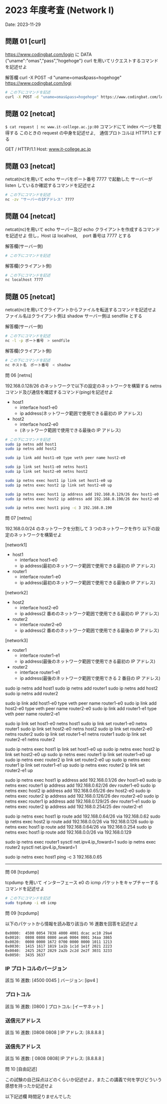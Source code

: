 # 2023 年度考査 (Network I)

Date: 2023-11-29

## 問題 01 [curl]

https://www.codingbat.com/login に DATA {"uname":"omas","pass","hogehoge"} curl を用いてリクエストするコマンドを記述せよ

解答欄
curl -X POST -d "uname=omas&pass=hogehoge" https://www.codingbat.com/logi
```bash
# この下にコマンドを記述
curl -X POST -d "uname=omas&pass=hogehoge" https://www.codingbat.com/login

```

## 問題 02 [netcat]

`$ cat request | nc www.it-college.ac.jp:80` コマンドにて index ページを取得する
このときの request の中身を記述せよ,　通信プロトコルは HTTP1.1 とする

GET  / HTTP/1.1
Host: www.it-college.ac.jp

## 問題 03 [netcat]

netcat(nc)を用いて echo サーバをポート番号 7777 で起動した
サーバーが listen しているか確認するコマンドを記述せよ

```bash
# この下にコマンドを記述
nc -zv "サーバーのIPアドレス" 7777

```

## 問題 04 [netcat]

netcat(nc)を用いて echo サーバー及び echo クライアントを作成するコマンドを記述せよ
但し，Host は localhost,　 port 番号は 7777 とする

解答欄(サーバー側)

```bash
# この下にコマンドを記述


```

解答欄(クライアント側)

```bash
# この下にコマンドを記述
nc localhost 7777

```

## 問題 05 [netcat]

netcat(nc)を用いてクライアントからファイルを転送するコマンドを記述せよ
ファイル名はクライアント側は shadow サーバー側は sendfile とする

解答欄(サーバー側)

```bash
# この下にコマンドを記述
nc -l -p ポート番号　> sendfile
```

解答欄(クライアント側)

```bash
# この下にコマンドを記述
nc ホスト名　ポート番号　< shadow
```

問 06 [netns]

192.168.0.128/26 のネットワークで以下の設定のネットワークを構築する netns コマンド及び通信を確認するコマンド(ping)を記述せよ

- host1
  - interface host1-e0
  - ip address(ネットワーク範囲で使用できる最初の IP アドレス)
- host2
  - interface host2-e0
  - (ネットワーク範囲で使用できる最後の IP アドレス)

```bash
# この下にコマンドを記述
sudo ip netns add host1
sudo ip netns add host2

sudo ip link add host1-e0 type veth peer name host2-e0

sudo ip link set host1-e0 netns host1
sudo ip link set host2-e0 netns host2

sudo ip netns exec host1 ip link set host1-e0 up
sudo ip netns exec host2 ip link set host2-e0 up

sudo ip netns exec host1 ip address add 192.168.0.129/26 dev host1-e0
sudo ip netns exec host2 ip address add 192.168.0.190/26 dev host2-e0

sudo ip netns exec host1 ping -c 3 192.168.0.190

```

問 07 [netns]

192.168.0.0/24 のネットワークを分割して 3 つのネットワークを作り
以下の設定のネットワークを構築せよ

[network1]

- host1
  - interface host1-e0
  - ip address(最初のネットワーク範囲で使用できる最初の IP アドレス)
- router1
  - interface router1-e0
  - ip address(最初のネットワーク範囲で使用できる最後の IP アドレス)

[network2]

- host2
  - interface host2-e0
  - ip address(2 番めのネットワーク範囲で使用できる最初の IP アドレス)
- router2
  - interface router2-e0
  - ip address(2 番めのネットワーク範囲で使用できる最後の IP アドレス)

[network3]

- router1
  - interface router1-e1
  - ip address(最後のネットワーク範囲で使用できる最初の IP アドレス)
- router2
  - interface router1-e1
  - ip address(最後のネットワーク範囲で使用できる 2 番目の IP アドレス)


sudo ip netns add host1
sudo ip netns add router1
sudo ip netns add host2
sudo ip netns add router2

sudo ip link add host1-e0 type veth peer name router1-e0
sudo ip link add host2-e0 type veth peer name router2-e0
sudo ip link add router1-e1 type veth peer name router2-e1

sudo ip link set host1-e0 netns host1
sudo ip link set router1-e0 netns router1
sudo ip link set host2-e0 netns host2
sudo ip link set router2-e0 netns router2
sudo ip link set router1-e1 netns router1
sudo ip link set router2-e1 netns router2

sudo ip netns exec host1 ip link set host1-e0 up
sudo ip netns exec host2 ip link set host2-e0 up
sudo ip netns exec router1 ip link set router1-e0 up
sudo ip netns exec router2 ip link set router2-e0 up
sudo ip netns exec router1 ip link set router1-e1 up
sudo ip netns exec router2 ip link set router2-e1 up

sudo ip netns exec host1 ip address add 192.168.0.1/26 dev host1-e0
sudo ip netns exec router1 ip address add 192.168.0.62/26 dev router1-e0
sudo ip netns exec host2 ip address add 192.168.0.65/26 dev host2-e0
sudo ip netns exec router2 ip address add 192.168.0.126/26 dev router2-e0
sudo ip netns exec router1 ip address add 192.168.0.129/25 dev router1-e1
sudo ip netns exec router2 ip address add 192.168.0.254/25 dev router2-e1

sudo ip netns exec host1 ip route add 192.168.0.64/26 via 192.168.0.62
sudo ip netns exec host2 ip route add 192.168.0.0/26 via 192.168.0.126
sudo ip netns exec host1 ip route add 192.168.0.64/26 via 192.168.0.254
sudo ip netns exec host1 ip route add 192.168.0.0/26 via 192.168.0.129

sudo ip netns exec router1 sysctl net.ipv4.ip_foward=1
sudo ip netns exec router2 sysctl net.ipv4.ip_foward=1

sudo ip netns exec host1 ping -c 3 192.168.0.65

-------------------------------------------------------------------------------------

問 08 [tcpdump]

tcpdump を用いて インターフェース e0 の icmp パケットをキャプチャーするコマンドを記述せよ

```bash
# この下にコマンドを記述
sudo tcpdump -i e0 icmp

```

問 09 [tcpdump]

以下のパケットから情報を読み取り該当の 16 進数を回答を記述せよ

```log
0x0000:  4500 0054 7838 4000 4001 dcac ac10 29a4
0x0010:  0808 0808 0800 aea6 0004 0001 34aa 3865
0x0020:  0000 0000 1672 0700 0000 0000 1011 1213
0x0030:  1415 1617 1819 1a1b 1c1d 1e1f 2021 2223
0x0040:  2425 2627 2829 2a2b 2c2d 2e2f 3031 3233
0x0050:  3435 3637
```

### IP プロトコルのバージョン

該当 16 進数: [4500 0045 ]
バージョン: [ipv4 ]

### プロトコル

該当 16 進数: [0800 ]
プロトコル: [イーサネット ]

### 送信元アドレス

該当 16 進数: [0808 0808 ]
IP アドレス: [8.8.8.8 ]

### 送信先アドレス

該当 16 進数: [ 0808 0808]
IP アドレス: [8.8.8.8 ]

問 10 [自由記述]

この試験の自己採点はどのくらいか記述せよ，またこの講義で何を学びどういう感想を持ったか記述せよ

以下記述欄
時間足りませんでした

